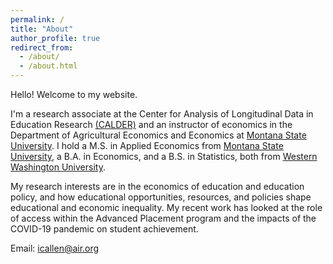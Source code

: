 ```yaml
---
permalink: /
title: "About"
author_profile: true
redirect_from: 
  - /about/
  - /about.html
---
```


Hello! Welcome to my website.

I'm a research associate at the Center for Analysis of Longitudinal Data in Education Research [(CALDER)](https://caldercenter.org/) and an instructor of economics in the Department of Agricultural Economics and Economics at [Montana State University](https://www.montana.edu/econ/). I hold a M.S. in Applied Economics from [Montana State University](https://www.montana.edu/), a B.A. in Economics, and a B.S. in Statistics, both from [Western Washington University](https://www.wwu.edu/). 

My research interests are in the economics of education and education policy, and how educational opportunities, resources, and policies shape educational and economic inequality. My recent work has looked at the role of access within the Advanced Placement program and the impacts of the COVID-19 pandemic on student achievement. 

Email: [icallen\@air.org](mailto:icallen@air.org)